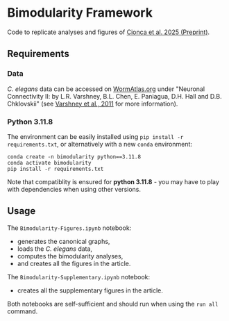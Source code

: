 # Bimodularity Framework

Code to replicate analyses and figures of [Cionca et al. 2025 (Preprint)](https://arxiv.org/abs/2502.04777).

## Requirements

### Data

*C. elegans* data can be accessed on [WormAtlas.org](https://www.wormatlas.org/neuronalwiring.html#NeuronalconnectivityII) under "Neuronal Connectivity II: by L.R. Varshney, B.L. Chen, E. Paniagua, D.H. Hall and D.B. Chklovskii" (see [Varshney et al., 2011](https://journals.plos.org/ploscompbiol/article?id=10.1371/journal.pcbi.1001066) for more information).

### Python 3.11.8

The environment can be easily installed using `pip install -r requirements.txt`, or alternatively with a new `conda` environment:
```shell
conda create -n bimodularity python==3.11.8
conda activate bimodularity
pip install -r requirements.txt
```
Note that compatiblity is ensured for **python 3.11.8** - you may have to play with dependencies when using other versions.

## Usage

The `Bimodularity-Figures.ipynb` notebook:
- generates the canonical graphs,
- loads the *C. elegans* data,
- computes the bimodularity analyses,
- and creates all the figures in the article.

The `Bimodularity-Supplementary.ipynb` notebook:
- creates all the supplementary figures in the article.

Both notebooks are self-sufficient and should run when using the `run all` command.
